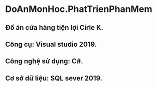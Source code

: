 # DoAnMonHoc.PhatTrienPhanMem

## Đồ án cửa hàng tiện lợi Cirle K.
## Công cụ: Visual studio 2019.
## Công nghệ sử dụng: C#. 
## Cơ sở dữ liệu: SQL sever 2019.



